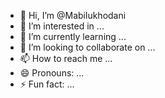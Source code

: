 - 👋 Hi, I’m @Mabilukhodani
- 👀 I’m interested in ...
- 🌱 I’m currently learning ...
- 💞️ I’m looking to collaborate on ...
- 📫 How to reach me ...
- 😄 Pronouns: ...
- ⚡ Fun fact: ...

<!---
Mabilukhodani/Mabilukhodani is a ✨ special ✨ repository because its `README.md` (this file) appears on your GitHub profile.
You can click the Preview link to take a look at your changes.
--->
